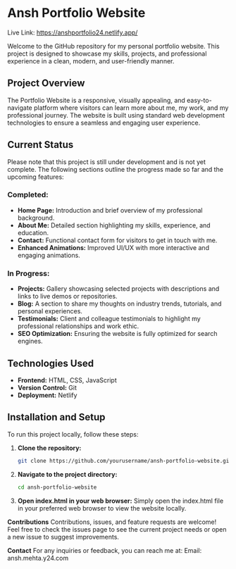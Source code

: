 # Ansh Portfolio Website

Live Link: https://anshportfolio24.netlify.app/

Welcome to the GitHub repository for my personal portfolio website. This project is designed to showcase my skills, projects, and professional experience in a clean, modern, and user-friendly manner.

## Project Overview

The Portfolio Website is a responsive, visually appealing, and easy-to-navigate platform where visitors can learn more about me, my work, and my professional journey. The website is built using standard web development technologies to ensure a seamless and engaging user experience.

## Current Status

Please note that this project is still under development and is not yet complete. The following sections outline the progress made so far and the upcoming features:

### Completed:
- **Home Page:** Introduction and brief overview of my professional background.
- **About Me:** Detailed section highlighting my skills, experience, and education.
- **Contact:** Functional contact form for visitors to get in touch with me.
- **Enhanced Animations:** Improved UI/UX with more interactive and engaging animations.

### In Progress:
- **Projects:** Gallery showcasing selected projects with descriptions and links to live demos or repositories.
- **Blog:** A section to share my thoughts on industry trends, tutorials, and personal experiences.
- **Testimonials:** Client and colleague testimonials to highlight my professional relationships and work ethic.
- **SEO Optimization:** Ensuring the website is fully optimized for search engines.

## Technologies Used
- **Frontend:** HTML, CSS, JavaScript
- **Version Control:** Git
- **Deployment:** Netlify

## Installation and Setup

To run this project locally, follow these steps:

1. **Clone the repository:**
   ```sh
   git clone https://github.com/yourusername/ansh-portfolio-website.git

2. **Navigate to the project directory:**
   ```sh
   cd ansh-portfolio-website
3. **Open index.html in your web browser:**
  Simply open the index.html file in your preferred web browser to view the website locally.


**Contributions**
  Contributions, issues, and feature requests are welcome! Feel free to check the issues page to see the current project needs or open a new issue to suggest improvements.

**Contact**
For any inquiries or feedback, you can reach me at:
  Email: ansh.mehta.y24.com
